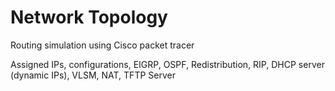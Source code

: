 # Network Topology
 Routing simulation using Cisco packet tracer


Assigned IPs, configurations, EIGRP, OSPF, Redistribution, RIP, DHCP server (dynamic IPs), VLSM, NAT, TFTP Server